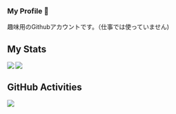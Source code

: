 ### My Profile 🐲
趣味用のGithubアカウントです。（仕事では使っていません)
## My Stats
<a href="https://github.com/anuraghazra/github-readme-stats">
  <img align="left" src="https://github-readme-stats.vercel.app/api?username=rruryu&count_private=true&show_icons=true" />
</a>
<a href="https://github.com/anuraghazra/github-readme-stats">
    <img  src="https://github-readme-stats.vercel.app/api/top-langs/?username=rruryu&layout=compact&hide=ASP,shaderlab,tex&langs_count=8" />
</a><br>

## GitHub Activities
<img src="https://grass-graph.moshimo.works/images/rruryu.png" />


